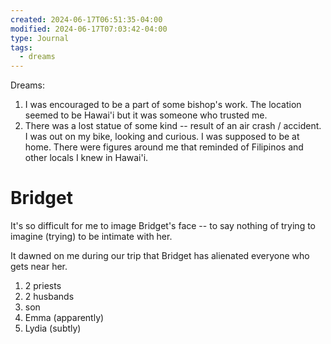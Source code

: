 ```yaml
---
created: 2024-06-17T06:51:35-04:00
modified: 2024-06-17T07:03:42-04:00
type: Journal
tags:
  - dreams
---
```


Dreams:

1. I was encouraged to be a part of some bishop's work. The location seemed to be Hawai'i but it was someone who trusted me.
2. There was a lost statue of some kind -- result of an air crash / accident. I was out on my bike, looking and curious. I was supposed to be at home. There were figures around me that reminded of Filipinos and other locals I knew in Hawai'i.

# Bridget

It's so difficult for me to image Bridget's face -- to say nothing of trying to imagine (trying) to be intimate with her.

It dawned on me during our trip that Bridget has alienated everyone who gets near her.

1. 2 priests
2. 2 husbands
3. son
4. Emma (apparently)
5. Lydia (subtly)
